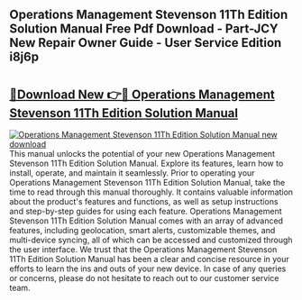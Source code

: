 ## Operations Management Stevenson 11Th Edition Solution Manual Free Pdf Download - Part-JCY New Repair Owner Guide - User Service Edition i8j6p

# <h2><a href="http://bc66306.oget.top/?id=Operations+Management+Stevenson+11Th+Edition+Solution+Manual">🔗Download New 👉🔴 Operations Management Stevenson 11Th Edition Solution Manual</a></h2>

[![Operations Management Stevenson 11Th Edition Solution Manual new download](https://i.imgur.com/5g1atiW.png)](http://bc66306.oget.top/?id=Operations+Management+Stevenson+11Th+Edition+Solution+Manual)
This manual unlocks the potential of your new Operations Management Stevenson 11Th Edition Solution Manual. Explore its features, learn how to install, operate, and maintain it seamlessly. Prior to operating your Operations Management Stevenson 11Th Edition Solution Manual, take the time to read through this manual thoroughly. It contains valuable information about the product's features and functions, as well as setup instructions and step-by-step guides for using each feature. Operations Management Stevenson 11Th Edition Solution Manual comes with an array of advanced features, including geolocation, smart alerts, customizable themes, and multi-device syncing, all of which can be accessed and customized through the user interface. We trust that the Operations Management Stevenson 11Th Edition Solution Manual has been a clear and concise resource in your efforts to learn the ins and outs of your new device. In case of any queries or concerns, please do not hesitate to reach out to our customer service team.
